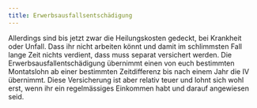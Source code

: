```yaml
---
title: Erwerbsausfallsentschädigung
---
```


Allerdings sind bis jetzt zwar die Heilungskosten gedeckt, bei Krankheit oder Unfall. Dass ihr nicht arbeiten könnt und damit im schlimmsten Fall lange Zeit nichts verdient, dass muss separat versichert werden. Die Erwerbsausfallentschädigung übernimmt einen von euch bestimmten Montatslohn ab einer bestimmten Zeitdifferenz bis nach einem Jahr die IV übernimmt. Diese Versicherung ist aber relativ teuer und lohnt sich wohl erst, wenn ihr ein regelmässiges Einkommen habt und darauf angewiesen seid.
